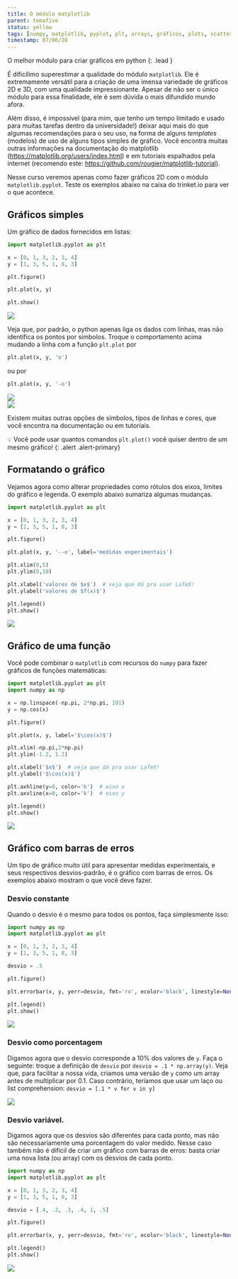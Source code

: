 ```yaml
---
title: O módulo matplotlib
parent: temafive
status: yellow
tags: [numpy, matplotlib, pyplot, plt, arrays, gráficos, plots, scatter, desvios, erro, barra, legenda, eixos]
timestamp: 07/06/20
---
```


O melhor módulo para criar gráficos em python 
{: .lead }

É dificílimo superestimar a qualidade do módulo `matplotlib`. Ele é extremamente versátil para a criação de uma imensa variedade de gráficos 2D e 3D, com uma qualidade impressionante. Apesar de não ser o único módulo para essa finalidade, ele é sem dúvida o mais difundido mundo afora.

Além disso, é impossível (para mim, que tenho um tempo limitado e usado para muitas tarefas dentro da universidade!) deixar aqui mais do que algumas recomendações para o seu uso, na forma de alguns *templates* (modelos) de uso de alguns tipos simples de gráfico. Você encontra muitas outras informações na documentação do matplotlib (<https://matplotlib.org/users/index.html>) e em tutoriais espalhados pela internet (recomendo este: <https://github.com/rougier/matplotlib-tutorial>).

Nesse curso veremos apenas como fazer gráficos 2D com o módulo `matplotlib.pyplot`. Teste os exemplos abaixo na caixa do trinket.io para ver o que acontece.

## Gráficos simples

Um gráfico de dados fornecidos em listas:
```python
import matplotlib.pyplot as plt

x = [0, 1, 3, 2, 3, 4]
y = [1, 3, 5, 1, 8, 3]

plt.figure()

plt.plot(x, y)

plt.show()
```

<img src="{{site.baseurl}}/docs/tema5/fig1.png" class="mw-100">

Veja que, por padrão, o python apenas liga os dados com linhas, mas não identifica os pontos por símbolos. Troque o comportamento acima mudando a linha com a função `plt.plot` por
```python
plt.plot(x, y, 'o')
```
ou por
```python
plt.plot(x, y, '-o')
```

<div class="row">
<div class="col-md-6">
<img src="{{site.baseurl}}/docs/tema5/fig2.png" class="mw-100">
</div>
<div class="col-md-6">
<img src="{{site.baseurl}}/docs/tema5/fig3.png" class="mw-100">
</div>
</div>

Existem muitas outras opções de símbolos, tipos de linhas e cores, que você encontra na documentação ou em tutoriais.

:bulb: Você pode usar quantos comandos `plt.plot()` você quiser dentro de um mesmo gráfico!
{: .alert .alert-primary}

## Formatando o gráfico

Vejamos agora como alterar propriedades como rótulos dos eixos, limites do gráfico e legenda. O exemplo abaixo sumariza algumas mudanças.
```python
import matplotlib.pyplot as plt

x = [0, 1, 3, 2, 3, 4]
y = [1, 3, 5, 1, 8, 3]

plt.figure()

plt.plot(x, y, '--o', label='medidas experimentais')

plt.xlim(0,5)
plt.ylim(0,10)

plt.xlabel('valores de $x$')  # veja que dá pra usar LaTeX!
plt.ylabel('valores de $f(x)$')

plt.legend()  
plt.show()
```

<img src="{{site.baseurl}}/docs/tema5/fig4.png" class="mw-100">

## Gráfico de uma função

Você pode combinar o `matplotlib` com recursos do `numpy` para fazer gráficos de funções matemáticas:
```python
import matplotlib.pyplot as plt
import numpy as np

x = np.linspace(-np.pi, 2*np.pi, 101)
y = np.cos(x)

plt.figure()

plt.plot(x, y, label='$\cos(x)$')

plt.xlim(-np.pi,2*np.pi) 
plt.ylim(-1.2, 1.2) 

plt.xlabel('$x$')  # veja que dá pra usar LaTeX!
plt.ylabel('$\cos(x)$')

plt.axhline(y=0, color='k')  # eixo x
plt.axvline(x=0, color='k')  # eixo y

plt.legend()
plt.show()
```

<img src="{{site.baseurl}}/docs/tema5/fig5.png" class="mw-100">

## Gráfico com barras de erros

Um tipo de gráfico muito útil para apresentar medidas experimentais, e seus respectivos desvios-padrão, é o gráfico com barras de erros. Os exemplos abaixo mostram o que você deve fazer. 

### Desvio constante

Quando o desvio é o mesmo para todos os pontos, faça simplesmente isso:
```python
import numpy as np
import matplotlib.pyplot as plt

x = [0, 1, 3, 2, 3, 4]
y = [1, 3, 5, 1, 8, 3]

desvio = .5

plt.figure()

plt.errorbar(x, y, yerr=desvio, fmt='ro', ecolor='black', linestyle=None, capsize=2, label='experimental')

plt.legend()
plt.show()
```

<img src="{{site.baseurl}}/docs/tema5/fig6.png" class="mw-100">

### Desvio como porcentagem

Digamos agora que o desvio corresponde a 10% dos valores de `y`. Faça o seguinte: troque a definição de `desvio` por `desvio = .1 * np.array(y)`. Veja que, para facilitar a nossa vida, criamos uma versão de `y` como um array antes de multiplicar por 0.1. Caso contrário, teríamos que usar um laço ou list comprehension: `desvio = [.1 * v for v in y]`

<img src="{{site.baseurl}}/docs/tema5/fig7.png" class="mw-100">

### Desvio variável.

Digamos agora que os desvios são diferentes para cada ponto, mas não são necessariamente uma porcentagem do valor medido. Nesse caso também não é difícil de criar um gráfico com barras de erros: basta criar uma nova lista (ou array) com os desvios de cada ponto.
```python
import numpy as np
import matplotlib.pyplot as plt

x = [0, 1, 3, 2, 3, 4]
y = [1, 3, 5, 1, 8, 3]

desvio = [.4, .2, .3, .4, 1, .5]

plt.figure()

plt.errorbar(x, y, yerr=desvio, fmt='ro', ecolor='black', linestyle=None, capsize=2, label='experimental')

plt.legend()
plt.show()
```

<img src="{{site.baseurl}}/docs/tema5/fig8.png" class="mw-100">


